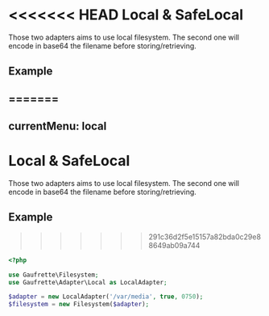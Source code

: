 <<<<<<< HEAD
Local & SafeLocal
=================

Those two adapters aims to use local filesystem. The second one will encode in base64 the filename before storing/retrieving.

Example
-------
=======
---
currentMenu: local
---

# Local & SafeLocal

Those two adapters aims to use local filesystem. The second one will encode in base64 the filename before storing/retrieving.

## Example
>>>>>>> 291c36d2f5e15157a82bda0c29e88649ab09a744

```php
<?php

use Gaufrette\Filesystem;
use Gaufrette\Adapter\Local as LocalAdapter;

$adapter = new LocalAdapter('/var/media', true, 0750);
$filesystem = new Filesystem($adapter);
```
